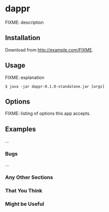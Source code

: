 # dappr

FIXME: description

## Installation

Download from http://example.com/FIXME.

## Usage

FIXME: explanation

    $ java -jar dappr-0.1.0-standalone.jar [args]

## Options

FIXME: listing of options this app accepts.

## Examples

...

### Bugs

...

### Any Other Sections
### That You Think
### Might be Useful

